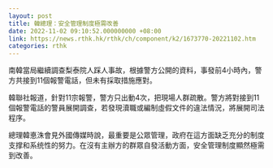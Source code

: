```yaml
---
layout: post
title: 韓總理：安全管理制度極需改善
date: 2022-11-02 09:10:52.000000000 +08:00
link: https://news.rthk.hk/rthk/ch/component/k2/1673770-20221102.htm
categories: rthk
---
```


南韓當局繼續調查梨泰院人踩人事故，根據警方公開的資料，事發前4小時內，警方共接到11個報警電話，但未有採取措施應對。

韓聯社報道，針對11宗報警，警方只出動4次，把現場人群疏散。警方將對接到11個報警電話的警員展開調查，若發現瀆職或編制虛假文件的違法情況，將展開司法程序。

總理韓悳洙會見外國傳媒時說，最重要是公眾管理，政府在這方面缺乏充分的制度支撑和系统性的努力。在沒有主辦方的群眾自發活動方面，安全管理制度顯然極需到改善。
